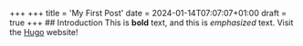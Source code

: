 +++
+++ title = 'My First Post' date = 2024-01-14T07:07:07+01:00 draft = true +++ ## Introduction This is **bold** text, and this is *emphasized* text. Visit the [Hugo](https://gohugo.io) website!
